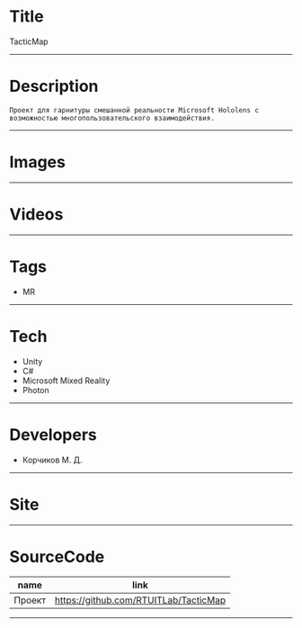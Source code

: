 # Title
TacticMap 

---
# Description
    Проект для гарнитуры смешанной реальности Microsoft Hololens с возможностью многопользовательского взаимодействия.

---
# Images

---
# Videos

---
# Tags
* MR

---
# Tech
* Unity
* C#
* Microsoft Mixed Reality
* Photon

---
# Developers
* Корчиков М. Д.

---
# Site

---
# SourceCode
| name   | link                                 |
| ------ | ------------------------------------ |
| Проект | https://github.com/RTUITLab/TacticMap|

---